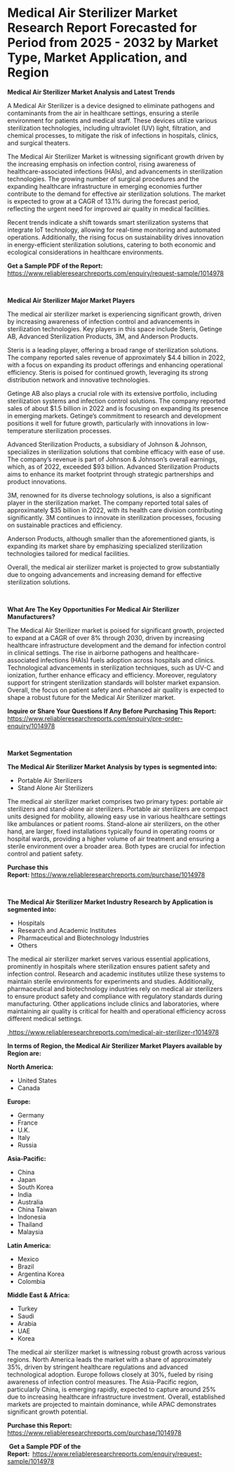 <p><h1>Medical Air Sterilizer Market Research Report Forecasted for Period from 2025 -  2032 by Market Type, Market Application, and Region</h1></p><p><strong>Medical Air Sterilizer Market Analysis and Latest Trends</strong></p>
<p><p>A Medical Air Sterilizer is a device designed to eliminate pathogens and contaminants from the air in healthcare settings, ensuring a sterile environment for patients and medical staff. These devices utilize various sterilization technologies, including ultraviolet (UV) light, filtration, and chemical processes, to mitigate the risk of infections in hospitals, clinics, and surgical theaters.</p><p>The Medical Air Sterilizer Market is witnessing significant growth driven by the increasing emphasis on infection control, rising awareness of healthcare-associated infections (HAIs), and advancements in sterilization technologies. The growing number of surgical procedures and the expanding healthcare infrastructure in emerging economies further contribute to the demand for effective air sterilization solutions. The market is expected to grow at a CAGR of 13.1% during the forecast period, reflecting the urgent need for improved air quality in medical facilities.</p><p>Recent trends indicate a shift towards smart sterilization systems that integrate IoT technology, allowing for real-time monitoring and automated operations. Additionally, the rising focus on sustainability drives innovation in energy-efficient sterilization solutions, catering to both economic and ecological considerations in healthcare environments.</p></p>
<p><strong>Get a Sample PDF of the Report:&nbsp;</strong> <a href="https://www.reliableresearchreports.com/enquiry/request-sample/1014978?utm_campaign=41&utm_medium=2&utm_source=Github&utm_content=ia&utm_term=17042025&utm_id=medical-air-sterilizer">https://www.reliableresearchreports.com/enquiry/request-sample/1014978</a></p>
<p>&nbsp;</p>
<p><strong>Medical Air Sterilizer Major Market Players</strong></p>
<p><p>The medical air sterilizer market is experiencing significant growth, driven by increasing awareness of infection control and advancements in sterilization technologies. Key players in this space include Steris, Getinge AB, Advanced Sterilization Products, 3M, and Anderson Products.</p><p>Steris is a leading player, offering a broad range of sterilization solutions. The company reported sales revenue of approximately $4.4 billion in 2022, with a focus on expanding its product offerings and enhancing operational efficiency. Steris is poised for continued growth, leveraging its strong distribution network and innovative technologies.</p><p>Getinge AB also plays a crucial role with its extensive portfolio, including sterilization systems and infection control solutions. The company reported sales of about $1.5 billion in 2022 and is focusing on expanding its presence in emerging markets. Getinge’s commitment to research and development positions it well for future growth, particularly with innovations in low-temperature sterilization processes.</p><p>Advanced Sterilization Products, a subsidiary of Johnson & Johnson, specializes in sterilization solutions that combine efficacy with ease of use. The company’s revenue is part of Johnson & Johnson’s overall earnings, which, as of 2022, exceeded $93 billion. Advanced Sterilization Products aims to enhance its market footprint through strategic partnerships and product innovations.</p><p>3M, renowned for its diverse technology solutions, is also a significant player in the sterilization market. The company reported total sales of approximately $35 billion in 2022, with its health care division contributing significantly. 3M continues to innovate in sterilization processes, focusing on sustainable practices and efficiency.</p><p>Anderson Products, although smaller than the aforementioned giants, is expanding its market share by emphasizing specialized sterilization technologies tailored for medical facilities.</p><p>Overall, the medical air sterilizer market is projected to grow substantially due to ongoing advancements and increasing demand for effective sterilization solutions.</p></p>
<p>&nbsp;</p>
<p><strong>What Are The Key Opportunities For Medical Air Sterilizer Manufacturers?</strong></p>
<p><p>The Medical Air Sterilizer market is poised for significant growth, projected to expand at a CAGR of over 8% through 2030, driven by increasing healthcare infrastructure development and the demand for infection control in clinical settings. The rise in airborne pathogens and healthcare-associated infections (HAIs) fuels adoption across hospitals and clinics. Technological advancements in sterilization techniques, such as UV-C and ionization, further enhance efficacy and efficiency. Moreover, regulatory support for stringent sterilization standards will bolster market expansion. Overall, the focus on patient safety and enhanced air quality is expected to shape a robust future for the Medical Air Sterilizer market.</p></p>
<p><strong>Inquire or Share Your Questions If Any Before Purchasing This Report:</strong> <a href="https://www.reliableresearchreports.com/enquiry/pre-order-enquiry/1014978?utm_campaign=41&utm_medium=2&utm_source=Github&utm_content=ia&utm_term=17042025&utm_id=medical-air-sterilizer">https://www.reliableresearchreports.com/enquiry/pre-order-enquiry/1014978</a></p>
<p>&nbsp;</p>
<p><strong>Market Segmentation</strong></p>
<p><strong>The Medical Air Sterilizer Market Analysis by types is segmented into:</strong></p>
<p><ul><li>Portable Air Sterilizers</li><li>Stand Alone Air Sterilizers</li></ul></p>
<p><p>The medical air sterilizer market comprises two primary types: portable air sterilizers and stand-alone air sterilizers. Portable air sterilizers are compact units designed for mobility, allowing easy use in various healthcare settings like ambulances or patient rooms. Stand-alone air sterilizers, on the other hand, are larger, fixed installations typically found in operating rooms or hospital wards, providing a higher volume of air treatment and ensuring a sterile environment over a broader area. Both types are crucial for infection control and patient safety.</p></p>
<p><strong>Purchase this Report:&nbsp;</strong><a href="https://www.reliableresearchreports.com/purchase/1014978?utm_campaign=41&utm_medium=2&utm_source=Github&utm_content=ia&utm_term=17042025&utm_id=medical-air-sterilizer">https://www.reliableresearchreports.com/purchase/1014978</a></p>
<p>&nbsp;</p>
<p><strong>The Medical Air Sterilizer Market Industry Research by Application is segmented into:</strong></p>
<p><ul><li>Hospitals</li><li>Research and Academic Institutes</li><li>Pharmaceutical and Biotechnology Industries</li><li>Others</li></ul></p>
<p><p>The medical air sterilizer market serves various essential applications, prominently in hospitals where sterilization ensures patient safety and infection control. Research and academic institutes utilize these systems to maintain sterile environments for experiments and studies. Additionally, pharmaceutical and biotechnology industries rely on medical air sterilizers to ensure product safety and compliance with regulatory standards during manufacturing. Other applications include clinics and laboratories, where maintaining air quality is critical for health and operational efficiency across different medical settings.</p></p>
<p><a href="https://www.reliableresearchreports.com/medical-air-sterilizer-r1014978?utm_campaign=41&utm_medium=2&utm_source=Github&utm_content=ia&utm_term=17042025&utm_id=medical-air-sterilizer">&nbsp;https://www.reliableresearchreports.com/medical-air-sterilizer-r1014978</a></p>
<p><strong>In terms of Region, the Medical Air Sterilizer Market Players available by Region are:</strong></p>
<p>
    <p> <strong> North America: </strong>
        <ul>
            <li>United States</li>
            <li>Canada</li>
        </ul>
        </p> 
    <p> <strong> Europe: </strong>
        <ul>
            <li>Germany</li>
            <li>France</li>
            <li>U.K.</li>
            <li>Italy</li>
            <li>Russia</li>
        </ul>
        </p> 
    <p> <strong> Asia-Pacific: </strong>
        <ul>
            <li>China</li>
            <li>Japan</li>
            <li>South Korea</li>
            <li>India</li>
            <li>Australia</li>
            <li>China Taiwan</li>
            <li>Indonesia</li>
            <li>Thailand</li>
            <li>Malaysia</li>
        </ul>
        </p> 
    <p> <strong> Latin America: </strong>
        <ul>
            <li>Mexico</li>
            <li>Brazil</li>
            <li>Argentina Korea</li>
            <li>Colombia</li>
        </ul>
        </p> 
    <p> <strong> Middle East & Africa: </strong>
        <ul>
            <li>Turkey</li>
            <li>Saudi</li>
            <li>Arabia</li>
            <li>UAE</li>
            <li>Korea</li>
        </ul>
    </p>
    </p>
<p><p>The medical air sterilizer market is witnessing robust growth across various regions. North America leads the market with a share of approximately 35%, driven by stringent healthcare regulations and advanced technological adoption. Europe follows closely at 30%, fueled by rising awareness of infection control measures. The Asia-Pacific region, particularly China, is emerging rapidly, expected to capture around 25% due to increasing healthcare infrastructure investment. Overall, established markets are projected to maintain dominance, while APAC demonstrates significant growth potential.</p></p>
<p><strong>Purchase this Report: </strong><a href="https://www.reliableresearchreports.com/purchase/1014978?utm_campaign=41&utm_medium=2&utm_source=Github&utm_content=ia&utm_term=17042025&utm_id=medical-air-sterilizer">https://www.reliableresearchreports.com/purchase/1014978</a></p>
<p>&nbsp;<strong>Get a Sample PDF of the Report:&nbsp;&nbsp;</strong><a href="https://www.reliableresearchreports.com/enquiry/request-sample/1014978?utm_campaign=41&utm_medium=2&utm_source=Github&utm_content=ia&utm_term=17042025&utm_id=medical-air-sterilizer">https://www.reliableresearchreports.com/enquiry/request-sample/1014978</a></p>
<p><strong></strong></p>
<p><p></p><p></p><p></p></p>